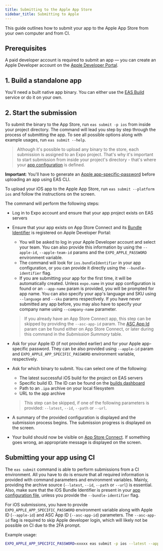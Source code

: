 ```yaml
---
title: Submitting to the Apple App Store
sidebar_title: Submitting to Apple
---
```


This guide outlines how to submit your app to the Apple App Store from your own computer and from CI.

## Prerequisites

A paid developer account is required to submit an app &mdash; you can create an Apple Developer account on the [Apple Developer Portal](https://developer.apple.com/account/).

## 1. Build a standalone app

You'll need a built native app binary. You can either use the [EAS Build](introduction.md) service or do it on your own.

## 2. Start the submission

To submit the binary to the App Store, run `eas submit -p ios` from inside your project directory. The command will lead you step by step through the process of submitting the app. To see all possible options along with example usages, run `eas submit --help`.

> Although it's possible to upload any binary to the store, each submission is assigned to an Expo project. That's why it's important to start submission from inside your project's directory - that's where your [app configuration](../workflow/configuration.md) is defined.

**Important**: You'll have to generate an [Apple app-specific-password](https://expo.fyi/apple-app-specific-password) before uploading an app using EAS CLI.

To upload your iOS app to the Apple App Store, run `eas submit --platform ios` and follow the instructions on the screen.

The command will perform the following steps:

- Log in to Expo account and ensure that your app project exists on EAS servers
- Ensure that your app exists on App Store Connect and its [Bundle Identifier](https://expo.fyi/bundle-identifier) is registered on Apple Developer Portal:

  - You will be asked to log in your Apple Developer account and select your team. You can also provide this information by using the `--apple-id`, `--apple-team-id` params and the `EXPO_APPLE_PASSWORD` environment variable.
  - The command will look for `ios.bundleIdentifier` in your app configuration, or you can provide it directly using the `--bundle-identifier` flag.
  - If you are submitting your app for the first time, it will be automatically created.
    Unless `expo.name` in your app configuration is found or an `--app-name` param is provided, you will be prompted for app name.
    You can also specify your app's language and SKU using `--language` and `--sku` params respectively. If you have never submitted any app before, you may also have to specify your company name using `--company-name` parameter.

  > If you already have an App Store Connect app, this step can be skipped by providing the `--asc-app-id` param. The [ASC App Id](https://expo.fyi/asc-app-id) param can be found either on App Store Connect, or later during this command in the _Submission Summary_ table.

- Ask for your Apple ID (if not provided earlier) and for your Apple app-specific password. They can be also provided using `--apple-id` param and `EXPO_APPLE_APP_SPECIFIC_PASSWORD` environment variable, respectively.
- Ask for which binary to submit. You can select one of the following:

  - The latest successful iOS build for the project on EAS servers
  - Specific build ID. The ID can be found on the [builds dashboard](https://expo.dev/builds?type=eas)
  - Path to an `.ipa` archive on your local filesystem
  - URL to the app archive

  > This step can be skipped, if one of the following parameters is provided: `--latest`, `--id`, `--path` or `--url`.

- A summary of the provided configuration is displayed and the submission process begins. The submission progress is displayed on the screen.
- Your build should now be visible on [App Store Connect](https://appstoreconnect.apple.com). If something goes wrong, an appropriate message is displayed on the screen.

## Submitting your app using CI

The `eas submit` command is able to perform submissions from a CI environment. All you have to do is ensure that all required information is provided with command parameters and environment variables. Mainly, providing the archive source (`--latest`, `--id`, `--path` or `--url`) is essential. Also, make sure that the iOS Bundle Identifier is present in your [app configuration file](/workflow/configuration.md), unless you provide the `--bundle-identifier` flag.

For iOS submissions, you have to provide `EXPO_APPLE_APP_SPECIFIC_PASSWORD` environment variable along with Apple ID (`--apple-id`) and ASC App ID (`--asc-app-id`) parameters. The `--asc-app-id` flag is required to skip Apple developer login, which will likely not be possible on CI due to the 2FA prompt.

Example usage:

```sh
EXPO_APPLE_APP_SPECIFIC_PASSWORD=xxxxx eas submit -p ios --latest --apple-id=user@example.com --asc-app-id=1234567890
```
